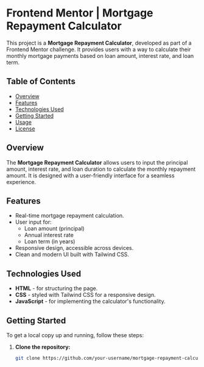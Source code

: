 # Frontend Mentor | Mortgage Repayment Calculator

This project is a **Mortgage Repayment Calculator**, developed as part of a Frontend Mentor challenge. It provides users with a way to calculate their monthly mortgage payments based on loan amount, interest rate, and loan term.

## Table of Contents

- [Overview](#overview)
- [Features](#features)
- [Technologies Used](#technologies-used)
- [Getting Started](#getting-started)
- [Usage](#usage)
- [License](#license)

## Overview

The **Mortgage Repayment Calculator** allows users to input the principal amount, interest rate, and loan duration to calculate the monthly repayment amount. It is designed with a user-friendly interface for a seamless experience.

## Features

- Real-time mortgage repayment calculation.
- User input for:
  - Loan amount (principal)
  - Annual interest rate
  - Loan term (in years)
- Responsive design, accessible across devices.
- Clean and modern UI built with Tailwind CSS.

## Technologies Used

- **HTML** - for structuring the page.
- **CSS** - styled with Tailwind CSS for a responsive design.
- **JavaScript** - for implementing the calculator's functionality.

## Getting Started

To get a local copy up and running, follow these steps:

1. **Clone the repository:**

   ```bash
   git clone https://github.com/your-username/mortgage-repayment-calculator.git

